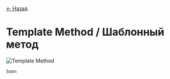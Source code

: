 [← Назад](/README.md "Вернуться на главную страницу")

# Template Method / Шаблонный метод

![Template Method](https://hsto.org/getpro/habr/post_images/2d6/a9d/443/2d6a9d443800486ed3ba432da9954df8.jpg)

```javascript
Soon
```